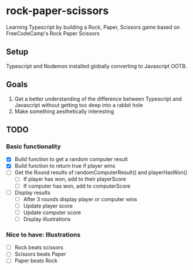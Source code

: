 # rock-paper-scissors

Learning Typescript by building a Rock, Paper, Scissors game based on FreeCodeCamp's Rock Paper Scissors 

## Setup

Typescript and Nodemon installed globally converting to Javascript OOTB.

## Goals

1. Get a better understanding of the difference between Typescript and Javascript without getting too deep into a rabbit hole
2. Make something aesthetically interesting

## TODO

### Basic functionality

- [x] Build function to get a random computer result
- [x] Build function to return true if player wins
- [ ] Get the Round results of randomComputerResult() and playerHasWon()
  - [ ] If player has won, add to their playerScore
  - [ ] If computer has won, add to computerScore
- [ ] Display results
  - [ ] After 3 rounds display player or computer wins
  - [ ] Update player score
  - [ ] Update computer score
  - [ ] Display illustrations

### Nice to have: Illustrations

- [ ] Rock beats scissors
- [ ] Scissors beats Paper
- [ ] Paper beats Rock
